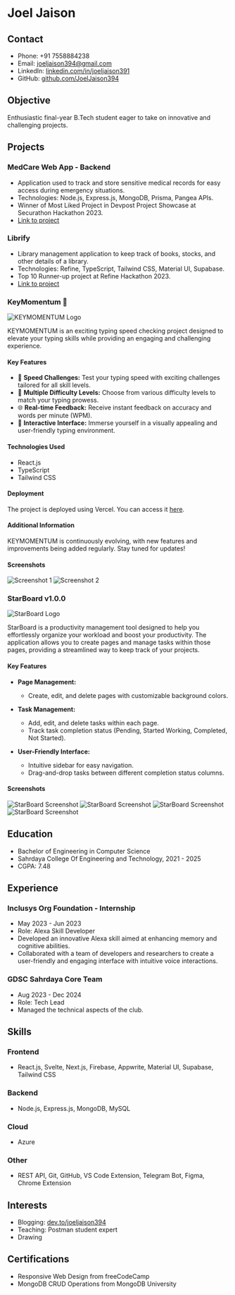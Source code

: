 # Joel Jaison

## Contact
- Phone: +91 7558884238
- Email: joeljaison394@gmail.com
- LinkedIn: [linkedin.com/in/joeljaison391](linkedin.com/in/joeljaison391)
- GitHub: [github.com/JoelJaison394](github.com/JoelJaison394)

## Objective
Enthusiastic final-year B.Tech student eager to take on innovative and challenging projects.

## Projects

### MedCare Web App - Backend
- Application used to track and store sensitive medical records for easy access during emergency situations.
- Technologies: Node.js, Express.js, MongoDB, Prisma, Pangea APIs.
- Winner of Most Liked Project in Devpost Project Showcase at Securathon Hackathon 2023.
- [Link to project](https://medcare-woad.vercel.app/)

### Librify
- Library management application to keep track of books, stocks, and other details of a library.
- Technologies: Refine, TypeScript, Tailwind CSS, Material UI, Supabase.
- Top 10 Runner-up project at Refine Hackathon 2023.
- [Link to project](https://dev.to/joeljaison394/librify-modern-library-management-with-refine-42bg)

### KeyMomentum 🚀
![KEYMOMENTUM Logo](https://res.cloudinary.com/dxraggwp4/image/upload/v1702274295/KEYMOMENTUM/Github-KEYMOMENTUM-logo_sjn5yf.png)

KEYMOMENTUM is an exciting typing speed checking project designed to elevate your typing skills while providing an engaging and challenging experience.

#### Key Features
- 🎯 **Speed Challenges:** Test your typing speed with exciting challenges tailored for all skill levels.
- 🚥 **Multiple Difficulty Levels:** Choose from various difficulty levels to match your typing prowess.
- 🌐 **Real-time Feedback:** Receive instant feedback on accuracy and words per minute (WPM).
- 🎨 **Interactive Interface:** Immerse yourself in a visually appealing and user-friendly typing environment.

#### Technologies Used
- React.js
- TypeScript
- Tailwind CSS

#### Deployment
The project is deployed using Vercel. You can access it [here](https://keymomentum.vercel.app/).

#### Additional Information
KEYMOMENTUM is continuously evolving, with new features and improvements being added regularly. Stay tuned for updates!

#### Screenshots
![Screenshot 1](https://cdn.hashnode.com/res/hashnode/image/upload/v1702448102257/88a7c535-c22b-4da2-a23a-ab5a7b8572b4.png?auto=compress,format&format=webp)
![Screenshot 2](https://cdn.hashnode.com/res/hashnode/image/upload/v1702448080199/ffb2396d-40ea-4e9d-a7da-d6671d0173d1.png?auto=compress,format&format=webp)

### StarBoard v1.0.0
![StarBoard Logo](https://res.cloudinary.com/dxraggwp4/image/upload/v1709318642/StarBoard/kw3rspovlmfugsjhbrst.png)

StarBoard is a productivity management tool designed to help you effortlessly organize your workload and boost your productivity. The application allows you to create pages and manage tasks within those pages, providing a streamlined way to keep track of your projects.

#### Key Features
- **Page Management:**
  - Create, edit, and delete pages with customizable background colors.
  
- **Task Management:**
  - Add, edit, and delete tasks within each page.
  - Track task completion status (Pending, Started Working, Completed, Not Started).
  
- **User-Friendly Interface:**
  - Intuitive sidebar for easy navigation.
  - Drag-and-drop tasks between different completion status columns.

#### Screenshots
![StarBoard Screenshot](https://res.cloudinary.com/dxraggwp4/image/upload/v1709318505/StarBoard/panut0n6rrqslegnftwy.png)
![StarBoard Screenshot](https://res.cloudinary.com/dxraggwp4/image/upload/v1709318505/StarBoard/sevahvi8iiwiulli2x4k.png)
![StarBoard Screenshot](https://res.cloudinary.com/dxraggwp4/image/upload/v1709318505/StarBoard/clf4t5twwmnaxfcntg4s.png)
![StarBoard Screenshot](https://res.cloudinary.com/dxraggwp4/image/upload/v1709318505/StarBoard/li2yxogni3fxecxz4ngq.png)

## Education
- Bachelor of Engineering in Computer Science
- Sahrdaya College Of Engineering and Technology, 2021 - 2025
- CGPA: 7.48

## Experience

### Inclusys Org Foundation - Internship
- May 2023 - Jun 2023
- Role: Alexa Skill Developer
- Developed an innovative Alexa skill aimed at enhancing memory and cognitive abilities.
- Collaborated with a team of developers and researchers to create a user-friendly and engaging interface with intuitive voice interactions.

### GDSC Sahrdaya Core Team
- Aug 2023 - Dec 2024
- Role: Tech Lead
- Managed the technical aspects of the club.

## Skills
### Frontend
- React.js, Svelte, Next.js, Firebase, Appwrite, Material UI, Supabase, Tailwind CSS
### Backend
- Node.js, Express.js, MongoDB, MySQL
### Cloud
- Azure
### Other
- REST API, Git, GitHub, VS Code Extension, Telegram Bot, Figma, Chrome Extension

## Interests
- Blogging: [dev.to/joeljaison394](dev.to/joeljaison394)
- Teaching: Postman student expert
- Drawing

## Certifications
- Responsive Web Design from freeCodeCamp
- MongoDB CRUD Operations from MongoDB University

